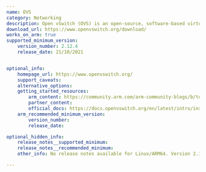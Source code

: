 ```yaml
---
name: OVS
category: Networking
description: Open vSwitch (OVS) is an open-source, software-based virtual switch used for network automation and management in virtualized and cloud environments.
download_url: https://www.openvswitch.org/download/
works_on_arm: true
supported_minimum_version:
    version_number: 2.12.4
    release_date: 21/10/2021


optional_info:
    homepage_url: https://www.openvswitch.org/
    support_caveats:
    alternative_options:
    getting_started_resources:
        arm_content: https://community.arm.com/arm-community-blogs/b/tools-software-ides-blog/posts/open-vswitch-with-dpdk-on-arm-build-and-install-from-source
        partner_content:
        official_docs: https://docs.openvswitch.org/en/latest/intro/install/general/
    arm_recommended_minimum_version:
        version_number:
        release_date:

optional_hidden_info:
    release_notes__supported_minimum:
    release_notes__recommended_minimum:
    other_info: No release notes available for Linux/ARM64. Version 2.12.4 is the minimum version that is successfully installed via the tar on Neoverse N1.

---
```

